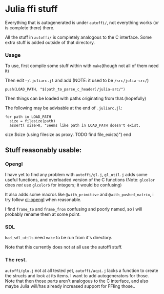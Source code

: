 
# Julia ffi stuff
Everything that is autogenerated is under `autoffi/`, not everything works
(or is complete there) there.

All the stuff in `autoffi/` is completely analogous to the C interface. Some
extra stuff is added outside of that directory.

### Usage
To use, first compile some stuff within with `make`(though not all of them
need it)

Then edit `~/.juliarc.jl` and add (NOTE: it used to be `/src/julia-src/`)

    push(LOAD_PATH, "$(path_to_parse_c_header)/julia-src/")

Then things can be loaded with paths originating from that.(hopefully)

The following may be advisable at the end of `.juliarc.jl`:
    
    for path in LOAD_PATH
	  size = filesize(path)
      assert( size>0, "Seems like path in LOAD_PATH doesn't exist.
size $size (using filesize as proxy. TODO find file_exists)")
    end

## Stuff reasonably usable:

### Opengl
I have yet to find any problem with `autoffi/gl.j`, `gl_util.j` adds some 
useful functions, and overloaded version of the C functions
(Note: `glcolor` does *not* use `glcolorb` for integers; it would be
confusing)

It also adds some macros like `@with_primitive` and `@with_pushed_matrix`, i
try follow [cl-opengl](http://common-lisp.net/project/cl-opengl/) when 
reasonable.

I find `frame_to` and `frame_from` confusing and poorly named, so i will 
probably rename them at some point.

### SDL
`bad_sdl_utils` need `make` to be run from it's directory.

Note that this currently does not at all use the autoffi stuff.

### The rest.
`autoffi/glu.j` not at all tested yet, `autoffi/acpi.j` lacks a function to 
create the structs and look at its items. I want to add autogenerators for 
those. Note that then those parts aren't analogous to the C interface, and 
also maybe Julia will/has already increased support for FFIing those..
